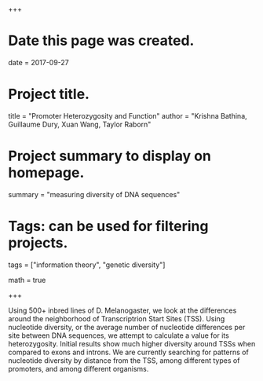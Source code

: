 +++
# Date this page was created.
date = 2017-09-27

# Project title.
title = "Promoter Heterozygosity and Function"
author = "Krishna Bathina, Guillaume Dury, Xuan Wang, Taylor Raborn"


# Project summary to display on homepage.
summary = "measuring diversity of DNA sequences"


# Tags: can be used for filtering projects.
tags = ["information theory", "genetic diversity"]

math = true


+++

Using 500+ inbred lines of D. Melanogaster, we look at the differences around the neighborhood of Transcriptrion Start Sites (TSS). Using nucleotide diversity, or the average number of nucleotide differences per site between DNA sequences, we attempt to calculate a value for its heterozygosity. Initial results show much higher diversity around TSSs when compared to exons and introns. We are currently searching for patterns of nucleotide diversity by distance from the TSS, among different types of promoters, and among different organisms. 
